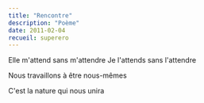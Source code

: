 ```yaml
---
title: "Rencontre"
description: "Poème"
date: 2011-02-04
recueil: superero
---
```


Elle m'attend sans m'attendre
Je l'attends sans l'attendre

Nous travaillons à être nous-mêmes

C'est la nature qui nous unira
